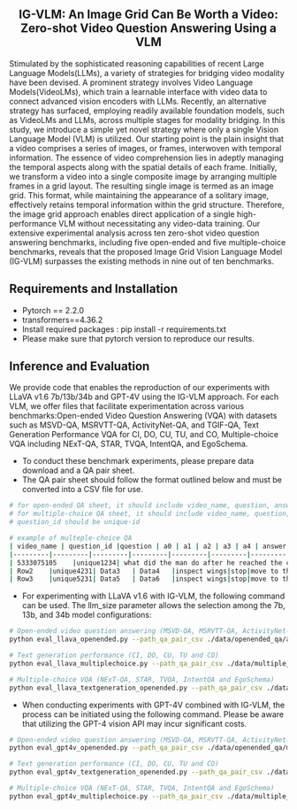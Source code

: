 

<h2 align="center"> <a>IG-VLM: An Image Grid Can Be Worth a Video: Zero-shot Video Question Answering Using a VLM</a></h2>
Stimulated by the sophisticated reasoning capabilities of recent Large Language Models(LLMs), a variety of strategies for bridging video modality have been devised. A prominent strategy involves Video Language Models(VideoLMs), which train a learnable interface with video data to connect advanced vision encoders with LLMs. Recently, an alternative strategy has surfaced, employing readily available foundation models, such as VideoLMs and LLMs, across multiple stages for modality bridging. In this study, we introduce a simple yet novel strategy where only a single Vision Language Model (VLM) is utilized. Our starting point is the plain insight that a video comprises a series of images, or frames, interwoven with temporal information. The essence of video comprehension lies in adeptly managing the temporal aspects along with the spatial details of each frame. Initially, we transform a video into a single composite image by arranging multiple frames in a grid layout. The resulting single image is termed as an image grid. This format, while maintaining the appearance of a solitary image, effectively retains temporal information within the grid structure. Therefore, the image grid approach enables direct application of a single high-performance VLM without necessitating any video-data training. Our extensive experimental analysis across ten zero-shot video question answering benchmarks, including five open-ended and five multiple-choice benchmarks, reveals that the proposed Image Grid Vision Language Model (IG-VLM) surpasses the existing methods in nine out of ten benchmarks.

## Requirements and Installation
* Pytorch == 2.2.0
* transformers==4.36.2
* Install required packages : pip install -r requirements.txt
* Please make sure that pytorch version to reproduce our results. 


## Inference and Evaluation
We provide code that enables the reproduction of our experiments with LLaVA v1.6 7b/13b/34b and GPT-4V using the IG-VLM approach. For each VLM, we offer files that facilitate experimentation across various benchmarks:Open-ended Video Question Answering (VQA) with datasets such as MSVD-QA, MSRVTT-QA, ActivityNet-QA, and TGIF-QA, Text Generation Performance VQA for CI, DO, CU, TU, and CO, Multiple-choice VQA including NExT-QA, STAR, TVQA, IntentQA, and EgoSchema.
 * To conduct these benchmark experiments, please prepare data download and a QA pair sheet. 
 * The QA pair sheet should follow the format outlined below and must be converted into a CSV file for use.
 ```bash
 # for open-ended QA sheet, it should include video_name, question, answer, question_id and question_type(optional)
 # for multiple-choice QA sheet, it should include video_name, question, options(a0, a1, a2, .. ), answer and question_type(optional).
 # question_id should be unique-id 

 # example of multeple-choice QA
 | video_name | question_id |question | a0 | a1 | a2 | a3 | a4 | answer | question_type(optional) | 
|---------|---------|---------|---------|---------|---------|---------|---------|---------|
| 5333075105    |unique1234| what did the man do after he reached the cameraman?   | play with toy   |inspect wings|stop|move to the side|pick up something|stop|TN|
| Row2    |unique4231| Data3   | Data4   |inspect wings|stop|move to the side|pick up something|stop|TN|
| Row3    |unique5231| Data5   | Data6   |inspect wings|stop|move to the side|pick up something|stop|TN|
```

 * For experimenting with LLaVA v1.6 with IG-VLM, the following command can be used. The llm_size parameter allows the selection among the 7b, 13b, and 34b model configurations:
 ```bash
 # Open-ended video question answering (MSVD-QA, MSRVTT-QA, ActivityNet-QA and TGIF-QA)
 python eval_llava_openended.py --path_qa_pair_csv ./data/openended_qa/activitynet.csv --path_video /data/activitynet/videos/%s.mp4 --path_result ./result_activitynet/ --api_key {api_key} --llm_size 7b
 ```
 ```bash
 # Text generation performance (CI, DO, CU, TU and CO)
 python eval_llava_multiplechoice.py --path_qa_pair_csv ./data/multiple_choice/tvqa.csv --path_video /data/TVQA/videos/%s.mp4 --path_result ./result_tvqa/ --llm_size 13b
 ```
 ```bash
 # Multiple-choice VQA (NExT-QA, STAR, TVQA, IntentQA and EgoSchema)
 python eval_llava_textgeneration_openended.py --path_qa_pair_csv ./data/text_generation_benchmark/generic_qa.csv --path_video /data/activitynet/videos/%s.mp4 --path_result ./result_textgeneration/ --api_key {api_key} --llm_size 34b
 ```
 * When conducting experiments with GPT-4V combined with IG-VLM, the process can be initiated using the following command. Please be aware that utilizing the GPT-4 vision API may incur significant costs. 
 ```bash
 # Open-ended video question answering (MSVD-QA, MSRVTT-QA, ActivityNet-QA and TGIF-QA)
 python eval_gpt4v_openended.py --path_qa_pair_csv ./data/openended_qa/msvd_qa.csv --path_video /data/msvd/videos/%s.avi --path_result ./result_activitynet_gpt4/ --api_key {api_key}
 ```
 ```bash
 # Text generation performance (CI, DO, CU, TU and CO)
 python eval_gpt4v_textgeneration_openended.py --path_qa_pair_csv ./data/text_generation_benchmark/generic_qa.csv --path_video /data/activitynet/videos/%s.mp4 --path_result ./result_textgeneration_gpt4/ --api_key {api_key}
 ```
 ```bash
 # Multiple-choice VQA (NExT-QA, STAR, TVQA, IntentQA and EgoSchema)
 python eval_gpt4v_multiplechoice.py --path_qa_pair_csv ./data/multiple_choice_qa/EgoSchema.csv --path_video /data/EgoSchema/videos/%s.mp4 --path_result ./result_egoschema_gpt4/ --api_key {api_key}
 ```

